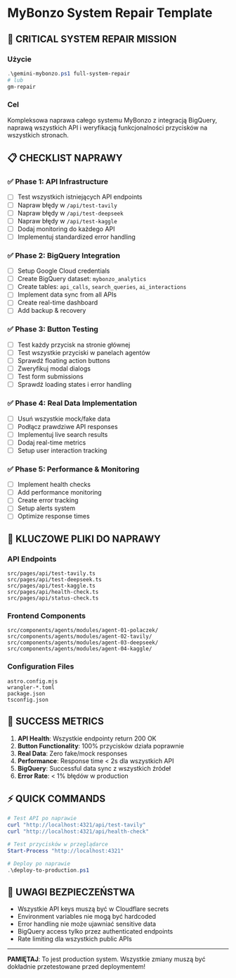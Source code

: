 # MyBonzo System Repair Template

## 🚨 CRITICAL SYSTEM REPAIR MISSION

### Użycie

```powershell
.\gemini-mybonzo.ps1 full-system-repair
# lub
gm-repair
```

### Cel

Kompleksowa naprawa całego systemu MyBonzo z integracją BigQuery, naprawą wszystkich API i weryfikacją funkcjonalności przycisków na wszystkich stronach.

## 📋 CHECKLIST NAPRAWY

### ✅ Phase 1: API Infrastructure

- [ ] Test wszystkich istniejących API endpoints
- [ ] Napraw błędy w `/api/test-tavily`
- [ ] Napraw błędy w `/api/test-deepseek`
- [ ] Napraw błędy w `/api/test-kaggle`
- [ ] Dodaj monitoring do każdego API
- [ ] Implementuj standardized error handling

### ✅ Phase 2: BigQuery Integration

- [ ] Setup Google Cloud credentials
- [ ] Create BigQuery dataset: `mybonzo_analytics`
- [ ] Create tables: `api_calls`, `search_queries`, `ai_interactions`
- [ ] Implement data sync from all APIs
- [ ] Create real-time dashboard
- [ ] Add backup & recovery

### ✅ Phase 3: Button Testing

- [ ] Test każdy przycisk na stronie głównej
- [ ] Test wszystkie przyciski w panelach agentów
- [ ] Sprawdź floating action buttons
- [ ] Zweryfikuj modal dialogs
- [ ] Test form submissions
- [ ] Sprawdź loading states i error handling

### ✅ Phase 4: Real Data Implementation

- [ ] Usuń wszystkie mock/fake data
- [ ] Podłącz prawdziwe API responses
- [ ] Implementuj live search results
- [ ] Dodaj real-time metrics
- [ ] Setup user interaction tracking

### ✅ Phase 5: Performance & Monitoring

- [ ] Implement health checks
- [ ] Add performance monitoring
- [ ] Create error tracking
- [ ] Setup alerts system
- [ ] Optimize response times

## 🔧 KLUCZOWE PLIKI DO NAPRAWY

### API Endpoints

```
src/pages/api/test-tavily.ts
src/pages/api/test-deepseek.ts
src/pages/api/test-kaggle.ts
src/pages/api/health-check.ts
src/pages/api/status-check.ts
```

### Frontend Components

```
src/components/agents/modules/agent-01-polaczek/
src/components/agents/modules/agent-02-tavily/
src/components/agents/modules/agent-03-deepseek/
src/components/agents/modules/agent-04-kaggle/
```

### Configuration Files

```
astro.config.mjs
wrangler-*.toml
package.json
tsconfig.json
```

## 🎯 SUCCESS METRICS

1. **API Health**: Wszystkie endpointy return 200 OK
2. **Button Functionality**: 100% przycisków działa poprawnie
3. **Real Data**: Zero fake/mock responses
4. **Performance**: Response time < 2s dla wszystkich API
5. **BigQuery**: Successful data sync z wszystkich źródeł
6. **Error Rate**: < 1% błędów w production

## ⚡ QUICK COMMANDS

```powershell
# Test API po naprawie
curl "http://localhost:4321/api/test-tavily"
curl "http://localhost:4321/api/health-check"

# Test przycisków w przeglądarce
Start-Process "http://localhost:4321"

# Deploy po naprawie
.\deploy-to-production.ps1
```

## 🚨 UWAGI BEZPIECZEŃSTWA

- Wszystkie API keys muszą być w Cloudflare secrets
- Environment variables nie mogą być hardcoded
- Error handling nie może ujawniać sensitive data
- BigQuery access tylko przez authenticated endpoints
- Rate limiting dla wszystkich public APIs

---

**PAMIĘTAJ**: To jest production system. Wszystkie zmiany muszą być dokładnie przetestowane przed deploymentem!